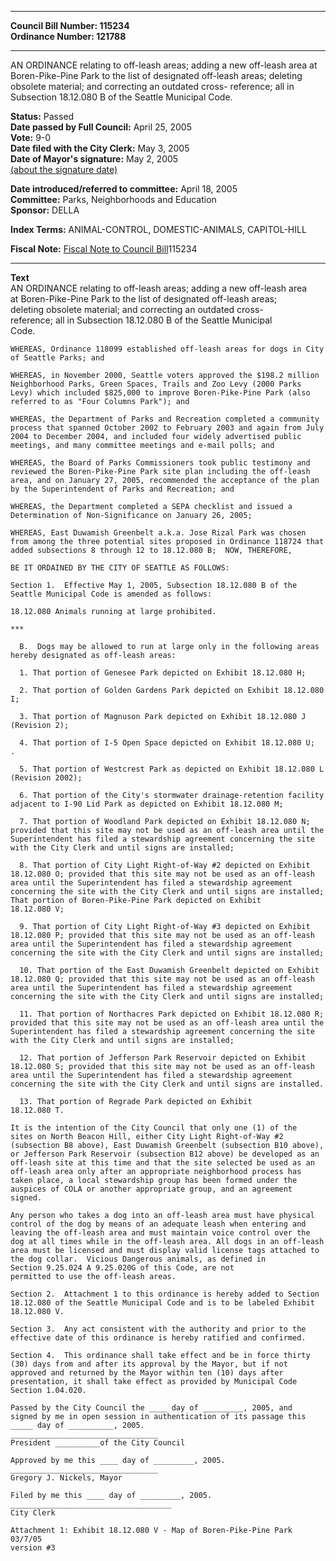 * * * * *  
  
**Council Bill Number: [](#h0)[](#h2)115234**   
**Ordinance Number: 121788**  
  
* * * * *  
  
AN ORDINANCE relating to off-leash areas; adding a new off-leash area at Boren-Pike-Pine Park to the list of designated off-leash areas; deleting obsolete material; and correcting an outdated cross- reference; all in Subsection 18.12.080 B of the Seattle Municipal Code.  
  
**Status:** Passed   
**Date passed by Full Council:** April 25, 2005   
**Vote:** 9-0   
**Date filed with the City Clerk:** May 3, 2005   
**Date of Mayor's signature:** May 2, 2005   
[(about the signature date)](/~public/approvaldate.htm)   
  
  
**Date introduced/referred to committee:** April 18, 2005   
**Committee:** Parks, Neighborhoods and Education   
**Sponsor:** DELLA   
  
**Index Terms:** ANIMAL-CONTROL, DOMESTIC-ANIMALS, CAPITOL-HILL  
  
**Fiscal Note:** [Fiscal Note to Council Bill](http://clerk.seattle.gov/~public/fnote/115234.htm)[](#h1)[](#h3)115234  
  
* * * * *  
  
**Text**  
    AN ORDINANCE relating to off-leash areas; adding a new off-leash area  
    at Boren-Pike-Pine Park to the list of designated off-leash areas;  
    deleting obsolete material; and correcting an outdated cross-  
    reference; all in Subsection 18.12.080 B of the Seattle Municipal  
    Code.  
  
    WHEREAS, Ordinance 118099 established off-leash areas for dogs in City  
    of Seattle Parks; and  
  
    WHEREAS, in November 2000, Seattle voters approved the $198.2 million  
    Neighborhood Parks, Green Spaces, Trails and Zoo Levy (2000 Parks  
    Levy) which included $825,000 to improve Boren-Pike-Pine Park (also  
    referred to as "Four Columns Park"); and  
  
    WHEREAS, the Department of Parks and Recreation completed a community  
    process that spanned October 2002 to February 2003 and again from July  
    2004 to December 2004, and included four widely advertised public  
    meetings, and many committee meetings and e-mail polls; and  
  
    WHEREAS, the Board of Parks Commissioners took public testimony and  
    reviewed the Boren-Pike-Pine Park site plan including the off-leash  
    area, and on January 27, 2005, recommended the acceptance of the plan  
    by the Superintendent of Parks and Recreation; and  
  
    WHEREAS, the Department completed a SEPA checklist and issued a  
    Determination of Non-Significance on January 26, 2005;  
  
    WHEREAS, East Duwamish Greenbelt a.k.a. Jose Rizal Park was chosen  
    from among the three potential sites proposed in Ordinance 118724 that  
    added subsections 8 through 12 to 18.12.080 B;  NOW, THEREFORE,  
  
    BE IT ORDAINED BY THE CITY OF SEATTLE AS FOLLOWS:  
  
    Section 1.  Effective May 1, 2005, Subsection 18.12.080 B of the  
    Seattle Municipal Code is amended as follows:  
  
    18.12.080 Animals running at large prohibited.  
  
    ***  
  
      B.  Dogs may be allowed to run at large only in the following areas  
    hereby designated as off-leash areas:  
  
      1. That portion of Genesee Park depicted on Exhibit 18.12.080 H;  
  
      2. That portion of Golden Gardens Park depicted on Exhibit 18.12.080  
    I;  
  
      3. That portion of Magnuson Park depicted on Exhibit 18.12.080 J  
    (Revision 2);  
  
      4. That portion of I-5 Open Space depicted on Exhibit 18.12.080 U;  
    .  
  
      5. That portion of Westcrest Park as depicted on Exhibit 18.12.080 L  
    (Revision 2002);  
  
      6. That portion of the City's stormwater drainage-retention facility  
    adjacent to I-90 Lid Park as depicted on Exhibit 18.12.080 M;  
  
      7. That portion of Woodland Park depicted on Exhibit 18.12.080 N;  
    provided that this site may not be used as an off-leash area until the  
    Superintendent has filed a stewardship agreement concerning the site  
    with the City Clerk and until signs are installed;  
  
      8. That portion of City Light Right-of-Way #2 depicted on Exhibit  
    18.12.080 O; provided that this site may not be used as an off-leash  
    area until the Superintendent has filed a stewardship agreement  
    concerning the site with the City Clerk and until signs are installed;  
    That portion of Boren-Pike-Pine Park depicted on Exhibit  
    18.12.080 V;  
  
      9. That portion of City Light Right-of-Way #3 depicted on Exhibit  
    18.12.080 P; provided that this site may not be used as an off-leash  
    area until the Superintendent has filed a stewardship agreement  
    concerning the site with the City Clerk and until signs are installed;  
  
      10. That portion of the East Duwamish Greenbelt depicted on Exhibit  
    18.12.080 Q; provided that this site may not be used as an off-leash  
    area until the Superintendent has filed a stewardship agreement  
    concerning the site with the City Clerk and until signs are installed;  
  
      11. That portion of Northacres Park depicted on Exhibit 18.12.080 R;  
    provided that this site may not be used as an off-leash area until the  
    Superintendent has filed a stewardship agreement concerning the site  
    with the City Clerk and until signs are installed;  
  
      12. That portion of Jefferson Park Reservoir depicted on Exhibit  
    18.12.080 S; provided that this site may not be used as an off-leash  
    area until the Superintendent has filed a stewardship agreement  
    concerning the site with the City Clerk and until signs are installed.   
  
      13. That portion of Regrade Park depicted on Exhibit  
    18.12.080 T.  
  
    It is the intention of the City Council that only one (1) of the  
    sites on North Beacon Hill, either City Light Right-of-Way #2  
    (subsection B8 above), East Duwamish Greenbelt (subsection B10 above),  
    or Jefferson Park Reservoir (subsection B12 above) be developed as an  
    off-leash site at this time and that the site selected be used as an  
    off-leash area only after an appropriate neighborhood process has  
    taken place, a local stewardship group has been formed under the  
    auspices of COLA or another appropriate group, and an agreement  
    signed.  
  
    Any person who takes a dog into an off-leash area must have physical  
    control of the dog by means of an adequate leash when entering and  
    leaving the off-leash area and must maintain voice control over the  
    dog at all times while in the off-leash area. All dogs in an off-leash  
    area must be licensed and must display valid license tags attached to  
    the dog collar.  Vicious Dangerous animals, as defined in  
    Section 9.25.024 A 9.25.020G of this Code, are not  
    permitted to use the off-leash areas.  
  
    Section 2.  Attachment 1 to this ordinance is hereby added to Section  
    18.12.080 of the Seattle Municipal Code and is to be labeled Exhibit  
    18.12.080 V.  
  
    Section 3.  Any act consistent with the authority and prior to the  
    effective date of this ordinance is hereby ratified and confirmed.  
  
    Section 4.  This ordinance shall take effect and be in force thirty  
    (30) days from and after its approval by the Mayor, but if not  
    approved and returned by the Mayor within ten (10) days after  
    presentation, it shall take effect as provided by Municipal Code  
    Section 1.04.020.  
  
    Passed by the City Council the ____ day of _________, 2005, and  
    signed by me in open session in authentication of its passage this  
    _____ day of __________, 2005.  
    _________________________________  
    President __________of the City Council  
  
    Approved by me this ____ day of _________, 2005.  
    _________________________________  
    Gregory J. Nickels, Mayor  
  
    Filed by me this ____ day of _________, 2005.  
    ____________________________________  
    City Clerk  
  
    Attachment 1: Exhibit 18.12.080 V - Map of Boren-Pike-Pine Park  
    03/7/05  
    version #3  
